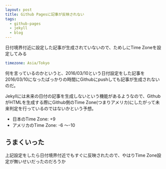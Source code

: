 ```yaml
---
layout: post
title: Github Pagesに記事が反映されない
tags:
  - github-pages
  - jekyll
  - blog
---
```


日付境界付近に設定した記事が生成されていないので、ためしにTime Zoneを設定してみる

```yaml
timezone: Asia/Tokyo
```

何を言っているのかというと、2016/03/10という日付設定をした記事を2016/03/10になったばっかりの時間にGithubにpushしても記事が生成されないのだ。

Jekyllには未来の日付の記事を生成しないという機能があるようなので、GithubがHTMLを生成する際にGithub側のTime Zone(つまりアメリカ)にしたがって未来判定を行っているのではないかという予想。

* 日本のTime Zone: +9
* アメリカのTime Zone: -6 ～-10

## うまくいった

上記設定をしたら日付境界付近でもすぐに反映されたので、やはりTime Zone設定が無いせいだったのだろうか
